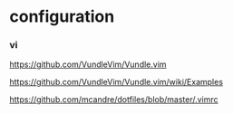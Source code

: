 # configuration

### vi

https://github.com/VundleVim/Vundle.vim

https://github.com/VundleVim/Vundle.vim/wiki/Examples

https://github.com/mcandre/dotfiles/blob/master/.vimrc
